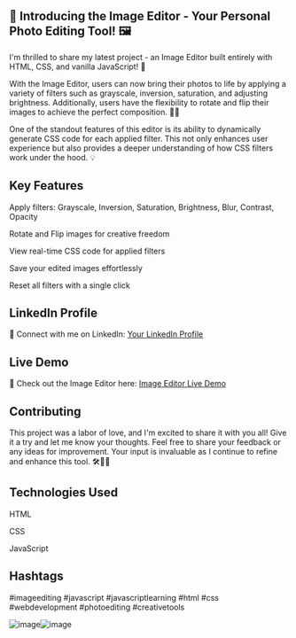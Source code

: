 ## 🎨 Introducing the Image Editor - Your Personal Photo Editing Tool! 🖼️

I'm thrilled to share my latest project - an Image Editor built entirely with HTML, CSS, and vanilla JavaScript! 🚀

With the Image Editor, users can now bring their photos to life by applying a variety of filters such as grayscale, inversion, saturation, and adjusting brightness. Additionally, users have the flexibility to rotate and flip their images to achieve the perfect composition. 🔄✨

One of the standout features of this editor is its ability to dynamically generate CSS code for each applied filter. This not only enhances user experience but also provides a deeper understanding of how CSS filters work under the hood. 💡

## Key Features 

Apply filters: Grayscale, Inversion, Saturation, Brightness, Blur, Contrast, Opacity

Rotate and Flip images for creative freedom

View real-time CSS code for applied filters

Save your edited images effortlessly

Reset all filters with a single click

## LinkedIn Profile
🔗 Connect with me on LinkedIn: [Your LinkedIn Profile](https://www.linkedin.com/in/deepraj-ghadashi-1b4aa2200/)

## Live Demo

🔗 Check out the Image Editor here: [Image Editor Live Demo](https://image-editor-five-fawn.vercel.app/)

## Contributing
This project was a labor of love, and I'm excited to share it with you all! Give it a try and let me know your thoughts. Feel free to share your feedback or any ideas for improvement. Your input is invaluable as I continue to refine and enhance this tool. 🛠️👩‍💻

## Technologies Used
HTML

CSS

JavaScript

## Hashtags
#imageediting #javascript #javascriptlearning #html #css #webdevelopment #photoediting #creativetools

![image](https://github.com/DeeprajGhadashi/Image-Editor/assets/129051845/17c0a96d-a573-4d5a-aa13-62e3dfa55f19)![image](https://github.com/DeeprajGhadashi/Image-Editor/assets/129051845/d4943473-c1d4-474f-bc91-d59ae7e9a038)

